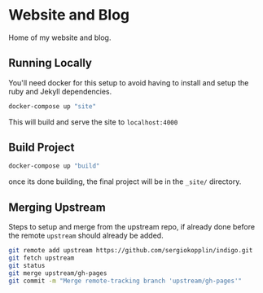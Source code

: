 # Website and Blog

Home of my website and blog.

## Running Locally

You'll need docker for this setup to avoid having to install and setup the ruby and Jekyll dependencies.

```bash
docker-compose up "site"
```

This will build and serve the site to `localhost:4000`

## Build Project

```bash
docker-compose up "build"
```

once its done building, the final project will be in the `_site/` directory.

## Merging Upstream

Steps to setup and merge from the upstream repo, if already done before the remote `upstream` should already be added.

```bash
git remote add upstream https://github.com/sergiokopplin/indigo.git
git fetch upstream
git status
git merge upstream/gh-pages
git commit -m "Merge remote-tracking branch 'upstream/gh-pages'"
```
